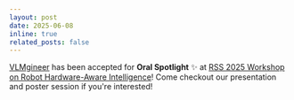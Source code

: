 ```yaml
---
layout: post
date: 2025-06-08
inline: true
related_posts: false
---
```


[VLMgineer](https://vlmgineer.github.io/release) has been accepted for <b>Oral Spotlight</b> :sparkles: at [RSS 2025 Workshop on Robot Hardware-Aware Intelligence](https://rss-hardware-intelligence.github.io/)! Come checkout our presentation and poster session if you're interested!
